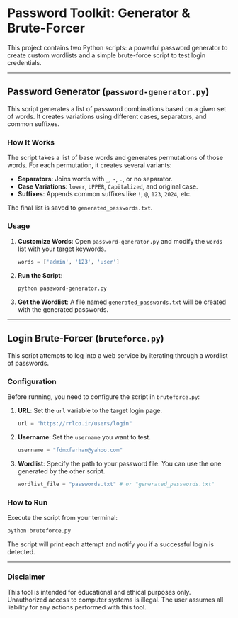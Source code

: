 # Password Toolkit: Generator & Brute-Forcer

This project contains two Python scripts: a powerful password generator to create custom wordlists and a simple brute-force script to test login credentials.

---

## Password Generator (`password-generator.py`)

This script generates a list of password combinations based on a given set of words. It creates variations using different cases, separators, and common suffixes.

### How It Works

The script takes a list of base words and generates permutations of those words. For each permutation, it creates several variants:
- **Separators**: Joins words with `_`, `-`, `.`, or no separator.
- **Case Variations**: `lower`, `UPPER`, `Capitalized`, and original case.
- **Suffixes**: Appends common suffixes like `!`, `@`, `123`, `2024`, etc.

The final list is saved to `generated_passwords.txt`.

### Usage

1.  **Customize Words**: Open `password-generator.py` and modify the `words` list with your target keywords.
    ```python
    words = ['admin', '123', 'user']
    ```
2.  **Run the Script**:
    ```bash
    python password-generator.py
    ```
3.  **Get the Wordlist**: A file named `generated_passwords.txt` will be created with the generated passwords.

---

## Login Brute-Forcer (`bruteforce.py`)

This script attempts to log into a web service by iterating through a wordlist of passwords.

### Configuration

Before running, you need to configure the script in `bruteforce.py`:

1.  **URL**: Set the `url` variable to the target login page.
    ```python
    url = "https://rrlco.ir/users/login"
    ```
2.  **Username**: Set the `username` you want to test.
    ```python
    username = "fdmxfarhan@yahoo.com"
    ```
3.  **Wordlist**: Specify the path to your password file. You can use the one generated by the other script.
    ```python
    wordlist_file = "passwords.txt" # or "generated_passwords.txt"
    ```

### How to Run

Execute the script from your terminal:
```bash
python bruteforce.py
```

The script will print each attempt and notify you if a successful login is detected.

---

### Disclaimer

This tool is intended for educational and ethical purposes only. Unauthorized access to computer systems is illegal. The user assumes all liability for any actions performed with this tool.
